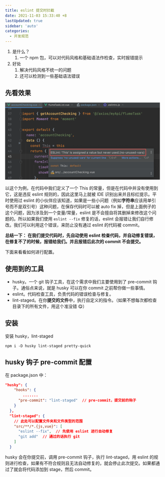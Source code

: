 ```yaml
---
title: eslint 提交时拦截
date: 2021-11-03 15:33:40 +8
lastUpdated: true
sidebar: 'auto'
categories:
  - 开发规范
---
```


1. 是什么？
   1. 一个 npm 包，可以对代码风格和基础语法作检查，实时报错提示
2. 好处
   1. 解决代码风格不统一的问题
   2. 还可以检测到一些基础语法错误

## 先看效果

![image-20201215152650015](./img/image-20201215152650015.png)

以这个为例，在代码中我们定义了一个 This 的常量，但是在代码中并没有使用到它，这是违反 eslint 规则的，因此这里马上就被 IDE 识别出来并且标红提示。平时使用过 eslint 的小伙伴应该知道，如果是一些小问题（例如**字符串**应该用单引号而不是双引号）这种问题，在保存代码时可以被 auto fix 掉，但是上面例子的这个问题，因为涉及到一个变量/常量，eslint 是不会擅自将其删掉来修改这个问题的。所以如果我们使用 `eslint --fix` 修复的话，eslint 会报错让我们自行修改。我们可以利用这个错误，来防止没有通过 eslint 的代码被 commit。

**总结一下： 在我们提交代码时，先自动使用 eslint 检查代码，并自动修复错误，在修复不了的时候，报错给我们。并且报错后此次的 commit 不会提交。**

下面来看看如何进行配置。

## 使用到的工具

- husky。一个 git 钩子工具，在这个需求中我们主要使用到了 pre-commit 钩子。通俗点来说，就是 husky 可以在你 commit 之前帮你做一些事情。
- eslint。代码检查工具，负责代码的错误检查与修复。
- lint-staged。在你**提交的文件**中，执行自定义的指令。（如果不想每次都检查目录下的所有文件，用这个准没错 😋）

## 安装

安装 husky，lint-staged

```
npm i -D husky lint-staged pretty-quick
```

## husky 钩子 pre-commit 配置

在 package.json 中：

```json
"husky": {
    "hooks": {
     	.......
      "pre-commit": "lint-staged"  // pre-commit，提交前的钩子
    }
  },
  "lint-staged": {
    // 此处可以配置文件夹和文件类型的范围
    "src/**/*.{js,vue}": [
      "eslint --fix",  // 先使用 eslint 进行自动修复
      "git add"  // 通过的话执行 git
    ]
  }
```

husky 会在你提交前，调用 pre-commit 钩子，执行 lint-staged，用 eslint 的规则进行检查，如果有不符合规则且无法自动修复的，就会停止此次提交。如果都通过了就会将代码添加到 stage，然后 commit。
